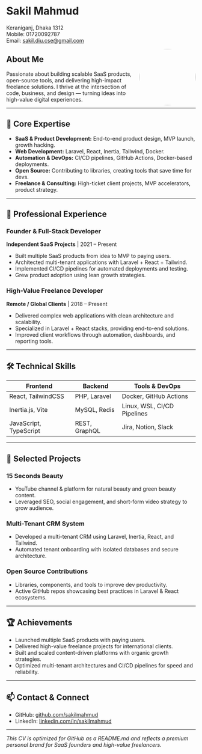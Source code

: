 # Sakil Mahmud
Keraniganj, Dhaka 1312  
Mobile: 01720092787  
Email: [sakil.diu.cse@gmail.com](mailto:sakil.diu.cse@gmail.com)

<img src="https://avatars.githubusercontent.com/u/15440498?v=4" width="150" height="150" style="border-radius:50%; float:right;" />



## About Me
Passionate about building scalable SaaS products, open-source tools, and delivering high-impact freelance solutions. I thrive at the intersection of code, business, and design — turning ideas into high-value digital experiences.

---

## 🚀 Core Expertise
- **SaaS & Product Development:** End-to-end product design, MVP launch, growth hacking.  
- **Web Development:** Laravel, React, Inertia, Tailwind, Docker.  
- **Automation & DevOps:** CI/CD pipelines, GitHub Actions, Docker-based deployments.  
- **Open Source:** Contributing to libraries, creating tools that save time for devs.  
- **Freelance & Consulting:** High-ticket client projects, MVP accelerators, product strategy.  

---

## 💼 Professional Experience

### Founder & Full-Stack Developer
**Independent SaaS Projects** | 2021 – Present  
- Built multiple SaaS products from idea to MVP to paying users.  
- Architected multi-tenant applications with Laravel + React + Tailwind.  
- Implemented CI/CD pipelines for automated deployments and testing.  
- Grew product adoption using lean growth strategies.

### High-Value Freelance Developer
**Remote / Global Clients** | 2018 – Present  
- Delivered complex web applications with clean architecture and scalability.  
- Specialized in Laravel + React stacks, providing end-to-end solutions.  
- Improved client workflows through automation, dashboards, and reporting tools.  

---

## 🛠 Technical Skills

| Frontend             | Backend           | Tools & DevOps       |
|---------------------|-----------------|-------------------|
| React, TailwindCSS  | PHP, Laravel     | Docker, GitHub Actions |
| Inertia.js, Vite    | MySQL, Redis     | Linux, WSL, CI/CD Pipelines |
| JavaScript, TypeScript | REST, GraphQL | Jira, Notion, Slack |

---

## 📂 Selected Projects

### 15 Seconds Beauty
- YouTube channel & platform for natural beauty and green beauty content.  
- Leveraged SEO, social engagement, and short-form video strategy to grow audience.

### Multi-Tenant CRM System
- Developed a multi-tenant CRM using Laravel, Inertia, React, and Tailwind.  
- Automated tenant onboarding with isolated databases and secure architecture.

### Open Source Contributions
- Libraries, components, and tools to improve dev productivity.  
- Active GitHub repos showcasing best practices in Laravel & React ecosystems.

---

## 🏆 Achievements
- Launched multiple SaaS products with paying users.  
- Delivered high-value freelance projects for international clients.  
- Built and scaled content-driven platforms with organic growth strategies.  
- Optimized multi-tenant architectures and CI/CD pipelines for speed and reliability.

---

## 📫 Contact & Connect
- GitHub: [github.com/sakilmahmud](https://github.com/sakilmahmud)  
- LinkedIn: [linkedin.com/in/sakilmahmud](https://linkedin.com/in/sakilmahmud)  

---

*This CV is optimized for GitHub as a README.md and reflects a premium personal brand for SaaS founders and high-value freelancers.*
